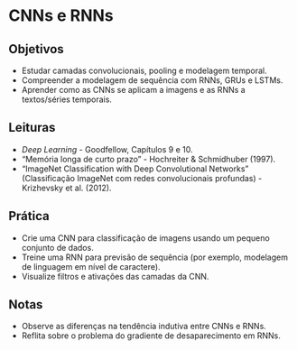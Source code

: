 # CNNs e RNNs

## Objetivos
- Estudar camadas convolucionais, pooling e modelagem temporal.
- Compreender a modelagem de sequência com RNNs, GRUs e LSTMs.
- Aprender como as CNNs se aplicam a imagens e as RNNs a textos/séries temporais.

## Leituras
- *Deep Learning* - Goodfellow, Capítulos 9 e 10.
- “Memória longa de curto prazo” - Hochreiter &amp; Schmidhuber (1997).
- “ImageNet Classification with Deep Convolutional Networks” (Classificação ImageNet com redes convolucionais profundas) - Krizhevsky et al. (2012).

## Prática
- Crie uma CNN para classificação de imagens usando um pequeno conjunto de dados.
- Treine uma RNN para previsão de sequência (por exemplo, modelagem de linguagem em nível de caractere).
- Visualize filtros e ativações das camadas da CNN.

## Notas
- Observe as diferenças na tendência indutiva entre CNNs e RNNs.
- Reflita sobre o problema do gradiente de desaparecimento em RNNs.
